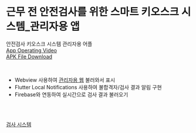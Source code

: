 # 근무 전 안전검사를 위한 스마트 키오스크 시스템_관리자용 앱

안전검사 키오스크 시스템 관리자용 어플<br>
[App Operating Video](https://www.youtube.com/watch?v=BcQt2QfUfyE)
<br>
[APK File Download](https://github.com/2362afe3-793f-45d8-8259-cafd06ac2ceb)

<br>

- Webview 사용하여 [관리자용 웹](https://github.com/PoloCeleste/LifeVision_Web) 불러와서 표시
- Flutter Local Notifications 사용하여 불합격자/검사 결과 알림 구현
- Firebase와 연동하여 실시간으로 검사 결과 불러오기

<br><br>

[검사 시스템](https://github.com/PoloCeleste/LifeVision_Windows)
